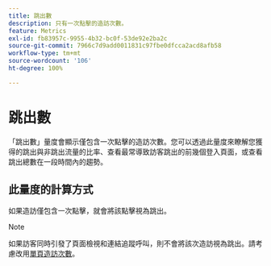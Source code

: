 ```yaml
---
title: 跳出數
description: 只有一次點擊的造訪次數。
feature: Metrics
exl-id: fb83957c-9955-4b32-bc0f-53de92e2ba2c
source-git-commit: 7966c7d9add0011831c97fbe0dfcca2acd8afb58
workflow-type: tm+mt
source-wordcount: '106'
ht-degree: 100%

---
```


# 跳出數

「跳出數」量度會顯示僅包含一次點擊的造訪次數。您可以透過此量度來瞭解您獲得的跳出與非跳出流量的比率、查看最常導致訪客跳出的前幾個登入頁面，或查看跳出總數在一段時間內的趨勢。

## 此量度的計算方式

如果造訪僅包含一次點擊，就會將該點擊視為跳出。

>[!NOTE]
>
>如果訪客同時引發了頁面檢視和連結追蹤呼叫，則不會將該次造訪視為跳出。請考慮改用[單頁造訪次數](single-page-visits.md)。
